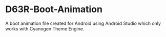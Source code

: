 # D63R-Boot-Animation

A boot animation file created for Android using Android Studio which only works with Cyanogen Theme Engine.
